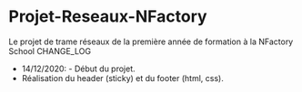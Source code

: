 # Projet-Reseaux-NFactory
Le projet de trame réseaux de la première année de formation à la NFactory School
CHANGE_LOG
- 14/12/2020: - Début du projet.
- Réalisation du header (sticky) et du footer (html, css).
